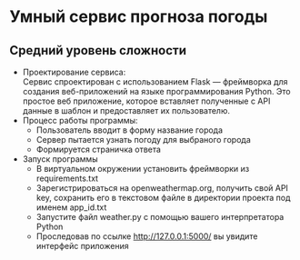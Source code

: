 # Умный сервис прогноза погоды
## Средний уровень сложности
- Проектирование сервиса: <br />
    Сервис спроектирован с использованием Flask — фреймворка для создания веб-приложений на языке программирования Python.
    Это простое веб приложение, которое вставляет полученные с API данные в шаблон и предоставляет их пользователю.
- Процесс работы программы: <br />
    + Пользователь вводит в форму название города
    + Сервер пытается узнать погоду для выбраного города
    + Формируется страничка ответа
- Запуск программы
    + В виртуальном окружении установить фреймворки из requirements.txt
    + Зарегистрироваться на openweathermap.org, получить свой API key, сохранить его в текстовом файле в директории проекта под именем app_id.txt
    + Запустите файл weather.py с помощью вашего интерпретатора Python
    + Проследовав по ссылке http://127.0.0.1:5000/ вы увидите интерфейс приложения
